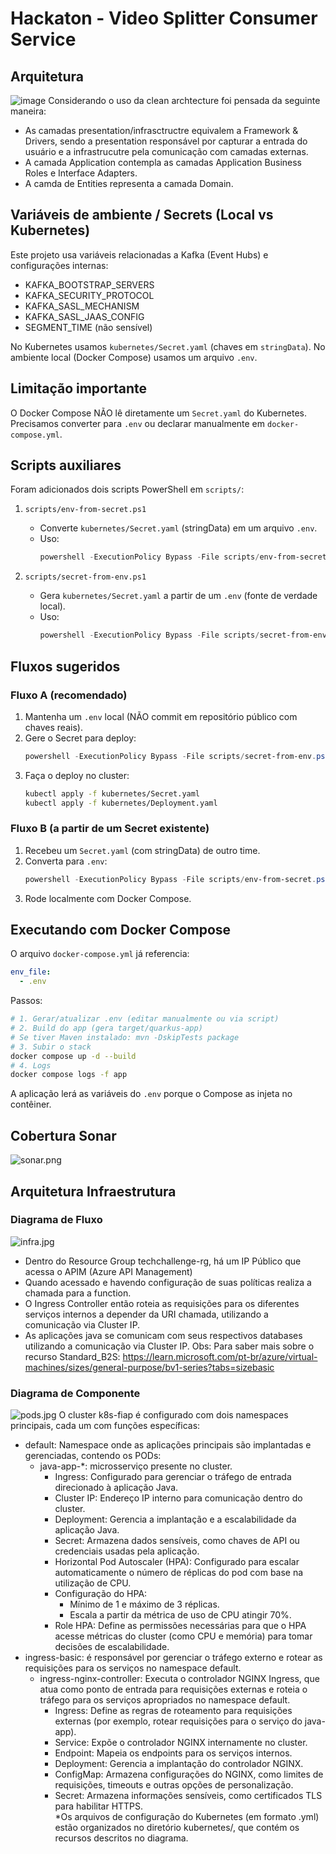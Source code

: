 # Hackaton - Video Splitter Consumer Service

## Arquitetura

![image](https://github.com/user-attachments/assets/c8996715-f174-4611-ab40-7c1d5ba35877)
Considerando o uso da clean archtecture foi pensada da seguinte maneira:
- As camadas presentation/infrasctructre equivalem a Framework & Drivers, sendo a presentation responsável por capturar a entrada do usuário e a infrastrucutre pela comunicação com camadas externas.
- A camada Application contempla as camadas Application Business Roles e Interface Adapters.
- A camda de Entities representa a camada Domain.

## Variáveis de ambiente / Secrets (Local vs Kubernetes)
Este projeto usa variáveis relacionadas a Kafka (Event Hubs) e configurações internas:
- KAFKA_BOOTSTRAP_SERVERS
- KAFKA_SECURITY_PROTOCOL
- KAFKA_SASL_MECHANISM
- KAFKA_SASL_JAAS_CONFIG
- SEGMENT_TIME (não sensível)

No Kubernetes usamos `kubernetes/Secret.yaml` (chaves em `stringData`). No ambiente local (Docker Compose) usamos um arquivo `.env`.

## Limitação importante
O Docker Compose NÃO lê diretamente um `Secret.yaml` do Kubernetes. Precisamos converter para `.env` ou declarar manualmente em `docker-compose.yml`.

## Scripts auxiliares
Foram adicionados dois scripts PowerShell em `scripts/`:

1. `scripts/env-from-secret.ps1`
   - Converte `kubernetes/Secret.yaml` (stringData) em um arquivo `.env`.
   - Uso:
     ```powershell
     powershell -ExecutionPolicy Bypass -File scripts/env-from-secret.ps1 -SecretPath kubernetes/Secret.yaml -OutFile .env
     ```

2. `scripts/secret-from-env.ps1`
   - Gera `kubernetes/Secret.yaml` a partir de um `.env` (fonte de verdade local).
   - Uso:
     ```powershell
     powershell -ExecutionPolicy Bypass -File scripts/secret-from-env.ps1 -EnvPath .env -SecretPath kubernetes/Secret.yaml
     ```

## Fluxos sugeridos
### Fluxo A (recomendado)
1. Mantenha um `.env` local (NÃO commit em repositório público com chaves reais).
2. Gere o Secret para deploy:
   ```powershell
   powershell -ExecutionPolicy Bypass -File scripts/secret-from-env.ps1
   ```
3. Faça o deploy no cluster:
   ```bash
   kubectl apply -f kubernetes/Secret.yaml
   kubectl apply -f kubernetes/Deployment.yaml
   ```

### Fluxo B (a partir de um Secret existente)
1. Recebeu um `Secret.yaml` (com stringData) de outro time.
2. Converta para `.env`:
   ```powershell
   powershell -ExecutionPolicy Bypass -File scripts/env-from-secret.ps1 -SecretPath kubernetes/Secret.yaml -OutFile .env
   ```
3. Rode localmente com Docker Compose.

## Executando com Docker Compose
O arquivo `docker-compose.yml` já referencia:
```yaml
env_file:
  - .env
```
Passos:
```bash
# 1. Gerar/atualizar .env (editar manualmente ou via script)
# 2. Build do app (gera target/quarkus-app)
# Se tiver Maven instalado: mvn -DskipTests package
# 3. Subir o stack
docker compose up -d --build
# 4. Logs
docker compose logs -f app
```
A aplicação lerá as variáveis do `.env` porque o Compose as injeta no contêiner.

## Cobertura Sonar
![sonar.png](assets/images/sonar.png)

## Arquitetura Infraestrutura

### Diagrama de Fluxo
![infra.jpg](assets/images/infra.jpg)
- Dentro do Resource Group techchallenge-rg, há um IP Público que acessa o APIM (Azure API Management)
- Quando acessado e havendo configuração de suas políticas realiza a chamada para a function.
- O Ingress Controller então roteia as requisições para os diferentes serviços internos a depender da URI chamada, utilizando a comunicação via Cluster IP.
- As aplicações java se comunicam com seus respectivos databases utilizando a comunicação via Cluster IP.
  Obs: Para saber mais sobre o recurso Standard_B2S: https://learn.microsoft.com/pt-br/azure/virtual-machines/sizes/general-purpose/bv1-series?tabs=sizebasic

### Diagrama de Componente
![pods.jpg](assets/images/pods.jpg)
O cluster k8s-fiap é configurado com dois namespaces principais, cada um com funções específicas:
- default: Namespace onde as aplicações principais são implantadas e gerenciadas, contendo os PODs:
    - java-app-*: microsserviço presente no cluster.
        - Ingress: Configurado para gerenciar o tráfego de entrada direcionado à aplicação Java.
        - Cluster IP: Endereço IP interno para comunicação dentro do cluster.
        - Deployment: Gerencia a implantação e a escalabilidade da aplicação Java.
        - Secret: Armazena dados sensíveis, como chaves de API ou credenciais usadas pela aplicação.
        - Horizontal Pod Autoscaler (HPA): Configurado para escalar automaticamente o número de réplicas do pod com base na utilização de CPU.
        - Configuração do HPA:
            - Mínimo de 1 e máximo de 3 réplicas.
            - Escala a partir da métrica de uso de CPU atingir 70%.
        - Role HPA: Define as permissões necessárias para que o HPA acesse métricas do cluster (como CPU e memória) para tomar decisões de escalabilidade.
- ingress-basic: é responsável por gerenciar o tráfego externo e rotear as requisições para os serviços no namespace default.
    - ingress-nginx-controller: Executa o controlador NGINX Ingress, que atua como ponto de entrada para requisições externas e roteia o tráfego para os serviços apropriados no namespace default.
        - Ingress: Define as regras de roteamento para requisições externas (por exemplo, rotear requisições para o serviço do java-app).
        - Service: Expõe o controlador NGINX internamente no cluster.
        - Endpoint: Mapeia os endpoints para os serviços internos.
        - Deployment: Gerencia a implantação do controlador NGINX.
        - ConfigMap: Armazena configurações do NGINX, como limites de requisições, timeouts e outras opções de personalização.
        - Secret: Armazena informações sensíveis, como certificados TLS para habilitar HTTPS.    
          *Os arquivos de configuração do Kubernetes (em formato .yml) estão organizados no diretório kubernetes/, que contém os recursos descritos no diagrama.
